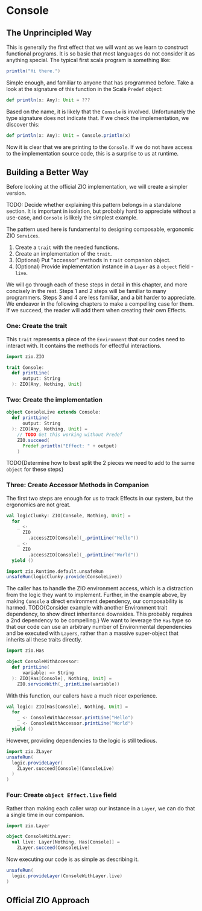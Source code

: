 # Console

## The Unprincipled Way

This is generally the first effect that we will want as we learn to construct functional programs.
It is so basic that most languages do not consider it as anything special.
The typical first scala program is something like:

```scala mdoc
println("Hi there.")
```

Simple enough, and familiar to anyone that has programmed before.
Take a look at the signature of this function in the Scala `Predef` object:

```scala mdoc:nest
def println(x: Any): Unit = ???
```

Based on the name, it is likely that the `Console` is involved.
Unfortunately the type signature does not indicate that.
If we check the implementation, we discover this:

```scala mdoc:nest
def println(x: Any): Unit = Console.println(x)
```

Now it is clear that we are printing to the `Console`.
If we do not have access to the implementation source code, this is a surprise to us at runtime.

## Building a Better Way


Before looking at the official ZIO implementation, we will create a simpler version.

TODO: Decide whether explaining this pattern belongs in a standalone section.
      It is important in isolation, but probably hard to appreciate without a use-case, and `Console` is likely the simplest example.

The pattern used here is fundamental to designing composable, ergonomic ZIO `Services`.

1. Create a `trait` with the needed functions.
2. Create an implementation of the `trait`.
3. (Optional) Put "accessor" methods in `trait` companion object.
4. (Optional) Provide implementation instance in a `Layer` as a `object` field - `live`.

We will go through each of these steps in detail in this chapter, and more concisely in the rest.
Steps 1 and 2 steps will be familiar to many programmers.
Steps 3 and 4 are less familiar, and a bit harder to appreciate.
We endeavor in the following chapters to make a compelling case for them.
If we succeed, the reader will add them when creating their own Effects.


### One: Create the trait

This `trait` represents a piece of the `Environment` that our codes need to interact with.
It contains the methods for effectful interactions.


```scala mdoc
import zio.ZIO

trait Console:
  def printLine(
      output: String
  ): ZIO[Any, Nothing, Unit]
```

### Two: Create the implementation

```scala mdoc
object ConsoleLive extends Console:
  def printLine(
      output: String
  ): ZIO[Any, Nothing, Unit] =
    // TODO Get this working without Predef
    ZIO.succeed(
      Predef.println("Effect: " + output)
    )
```

TODO{Determine how to best split the 2 pieces we need to add to the same `object` for these steps}

### Three: Create Accessor Methods in Companion
The first two steps are enough for us to track Effects in our system, but the ergonomics are not great.

```scala mdoc:nest
val logicClunky: ZIO[Console, Nothing, Unit] =
  for
    _ <-
      ZIO
        .accessZIO[Console](_.printLine("Hello"))
    _ <-
      ZIO
        .accessZIO[Console](_.printLine("World"))
  yield ()

import zio.Runtime.default.unsafeRun
unsafeRun(logicClunky.provide(ConsoleLive))
```

The caller has to handle the ZIO environment access, which is a distraction from the logic they want to implement.
Further, in the example above, by making `Console` a direct environment dependency, our composability is harmed. 
TODO{Consider example with another Environment trait dependency, to show  direct inheritance downsides. This probably requires a 2nd dependency to be compelling.}
We want to leverage the `Has` type so that our code can use an arbitrary number of Environmental dependencies and be executed with `Layers`, rather than a massive super-object that inherits all these traits directly.

```scala mdoc
import zio.Has

object ConsoleWithAccessor:
  def printLine(
      variable: => String
  ): ZIO[Has[Console], Nothing, Unit] =
    ZIO.serviceWith(_.printLine(variable))
```

With this function, our callers have a much nicer experience.

```scala mdoc
val logic: ZIO[Has[Console], Nothing, Unit] =
  for
    _ <- ConsoleWithAccessor.printLine("Hello")
    _ <- ConsoleWithAccessor.printLine("World")
  yield ()
```

However, providing dependencies to the logic is still tedious.

```scala mdoc
import zio.ZLayer
unsafeRun(
  logic.provideLayer(
    ZLayer.succeed[Console](ConsoleLive)
  )
)
```

### Four: Create `object Effect.live` field

Rather than making each caller wrap our instance in a `Layer`, we can do that a single time in our companion.

```scala mdoc
import zio.Layer

object ConsoleWithLayer:
  val live: Layer[Nothing, Has[Console]] =
    ZLayer.succeed(ConsoleLive)
```

Now executing our code is as simple as describing it.



```scala mdoc
unsafeRun(
  logic.provideLayer(ConsoleWithLayer.live)
)
```

## Official ZIO Approach
